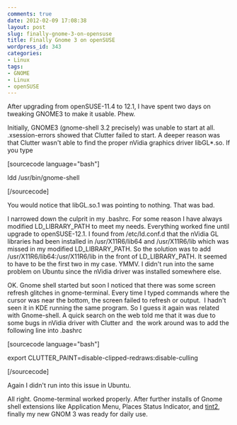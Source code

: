 ```yaml
---
comments: true
date: 2012-02-09 17:08:38
layout: post
slug: finally-gnome-3-on-opensuse
title: Finally Gnome 3 on openSUSE
wordpress_id: 343
categories:
- Linux
tags:
- GNOME
- Linux
- openSUSE
---
```


After upgrading from openSUSE-11.4 to 12.1, I have spent two days on tweaking GNOME3 to make it usable. Phew.

Initially, GNOME3 (gnome-shell 3.2 precisely) was unable to start at all. .xsession-errors showed that Clutter failed to start. A deeper reason was that Clutter wasn't able to find the proper nVidia graphics driver libGL*.so. If you type

[sourcecode language="bash"]

ldd /usr/bin/gnome-shell

[/sourcecode]

You would notice that libGL.so.1 was pointing to nothing. That was bad.

I narrowed down the culprit in my .bashrc. For some reason I have always modified LD_LIBRARY_PATH to meet my needs. Everything worked fine until upgrade to openSUSE-12.1. I found from /etc/ld.conf.d that the nVidia GL libraries had been installed in /usr/X11R6/lib64 and /usr/X11R6/lib which was missed in my modified LD_LIBRARY_PATH. So the solution was to add /usr/X11R6/lib64:/usr/X11R6/lib in the front of LD_LIBRARY_PATH. It seemed to have to be the first two in my case. YMMV. I didn't run into the same problem on Ubuntu since the nVidia driver was installed somewhere else.

OK. Gnome shell started but soon I noticed that there was some screen refresh glitches in gnome-terminal. Every time I typed commands where the cursor was near the bottom, the screen failed to refresh or output.  I hadn't seen it in KDE running the same program. So I guess it again was related with Gnome-shell. A quick search on the web told me that it was due to some bugs in nVidia driver with Clutter and  the work around was to add the following line into .bashrc

[sourcecode language="bash"]

export CLUTTER_PAINT=disable-clipped-redraws:disable-culling

[/sourcecode]

Again I didn't run into this issue in Ubuntu.

All right. Gnome-terminal worked properly. After further installs of Gnome shell extensions like Application Menu, Places Status Indicator, and [tint2](http://code.google.com/p/tint2/), finally my new GNOM 3 was ready for daily use.
